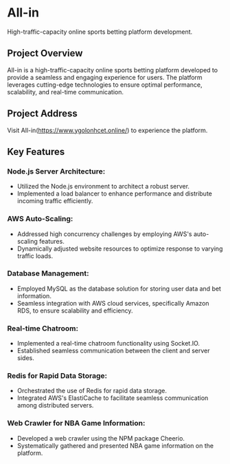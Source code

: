 # All-in

High-traffic-capacity online sports betting platform development.

## Project Overview

All-in is a high-traffic-capacity online sports betting platform developed to provide a seamless and engaging experience for users. The platform leverages cutting-edge technologies to ensure optimal performance, scalability, and real-time communication.

## Project Address

Visit All-in(https://www.ygolonhcet.online/) to experience the platform.

## Key Features

### Node.js Server Architecture:

- Utilized the Node.js environment to architect a robust server.
- Implemented a load balancer to enhance performance and distribute incoming traffic efficiently.

### AWS Auto-Scaling:

- Addressed high concurrency challenges by employing AWS's auto-scaling features.
- Dynamically adjusted website resources to optimize response to varying traffic loads.

### Database Management:

- Employed MySQL as the database solution for storing user data and bet information.
- Seamless integration with AWS cloud services, specifically Amazon RDS, to ensure scalability and efficiency.

### Real-time Chatroom:

- Implemented a real-time chatroom functionality using Socket.IO.
- Established seamless communication between the client and server sides.

### Redis for Rapid Data Storage:

- Orchestrated the use of Redis for rapid data storage.
- Integrated AWS's ElastiCache to facilitate seamless communication among distributed servers.

### Web Crawler for NBA Game Information:

- Developed a web crawler using the NPM package Cheerio.
- Systematically gathered and presented NBA game information on the platform.
